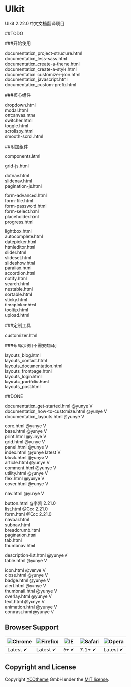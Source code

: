 # UIkit

UIkit 2.22.0 中文文档翻译项目

##TODO  
  

###开始使用
  
documentation_project-structure.html  
documentation_less-sass.html  
documentation_create-a-theme.html  
documentation_create-a-style.html	 
documentation_customizer-json.html  
documentation_javascript.html	 
documentation_custom-prefix.html	 
  
###核心组件
  
  
dropdown.html	 
modal.html	 
offcanvas.html	 
switcher.html	 
toggle.html	 
scrollspy.html	 
smooth-scroll.html	 
  
##附加组件
  
components.html	
  
grid-js.html	 
  
dotnav.html	 
slidenav.html	 
pagination-js.html	 
  
form-advanced.html	 
form-file.html	 
form-password.html	 
form-select.html	
placeholder.html	 
progress.html	 
  
lightbox.html	 
autocomplete.html	 
datepicker.html	 
htmleditor.html	 
slider.html	 
slideset.html	 
slideshow.html	 
parallax.html	 
accordion.html	 
notify.html	 
search.html	 
nestable.html	 
sortable.html	 
sticky.html	 
timepicker.html	 
tooltip.html	 
upload.html	 
  
###定制工具
  
customizer.html	   

###布局示例
[不需要翻译]  
  
layouts_blog.html	 
layouts_contact.html	 
layouts_documentation.html	 
layouts_frontpage.html	 
layouts_login.html	 
layouts_portfolio.html	 
layouts_post.html	 
  
##DONE  
  
documentation_get-started.html  @yunye  V  
documentation_how-to-customize.html  @yunye  V  
documentation_layouts.html  @yunye  V  
  
   
  
core.html  @yunye  V  
base.html	 @yunye  V  
print.html	 @yunye  V  
grid.html	 @yunye  V  
panel.html	 @yunye  V  
index.html @yunye latest  V  
block.html	 @yunye  V  
article.html	 @yunye  V  
comment.html	 @yunye  V  
utility.html	@yunye  V  
flex.html	 @yunye  V  
cover.html	 @yunye  V  
  
nav.html	 @yunye  V  
  
button.html @李凯 2.21.0  
list.html @Ccc 2.21.0  
form.html @Ccc 2.21.0  
navbar.html	 
subnav.html	 
breadcrumb.html	 
pagination.html	 
tab.html	 
thumbnav.html	 
  
description-list.html @yunye  V  
table.html @yunye  V  
  
icon.html @yunye  V  	 
close.html	 @yunye  V  
badge.html	 @yunye  V  
alert.html	 @yunye  V  
thumbnail.html	 @yunye  V  
overlay.html	 @yunye  V  
text.html	 @yunye  V  
animation.html	@yunye  V   
contrast.html	 @yunye  V  

## Browser Support

![Chrome](https://raw.github.com/alrra/browser-logos/master/chrome/chrome_48x48.png) | ![Firefox](https://raw.github.com/alrra/browser-logos/master/firefox/firefox_48x48.png) | ![IE](https://raw.github.com/alrra/browser-logos/master/internet-explorer/internet-explorer_48x48.png) | ![Safari](https://raw.github.com/alrra/browser-logos/master/safari/safari_48x48.png) | ![Opera](https://raw.github.com/alrra/browser-logos/master/opera/opera_48x48.png)
--- | --- | --- | --- | --- |
Latest ✔ | Latest ✔ | 9+ ✔ | 7.1+ ✔ | Latest ✔ |

## Copyright and License

Copyright [YOOtheme](http://www.yootheme.com) GmbH under the [MIT license](LICENSE.md).
